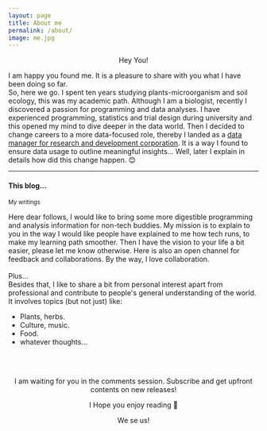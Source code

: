 ```yaml
---
layout: page
title: About me
permalink: /about/
image: me.jpg
---
```


<p style="text-align: center;"> Hey You! </p>
I am happy you found me. It is a pleasure to share with you what I have been doing so far.
<br/>
So, here we go. I spent ten years studying plants-microorganism and soil ecology, this was my academic path.
Although I am a biologist, recently I discovered a passion for programming and data analyses.
I have experienced programming, statistics and trial design during university and this opened my mind to dive deeper in the data world.
Then I decided to change careers to a more data-focused role, thereby I landed as a <a href="https://www.linkedin.com/in/natalia-sousa-95401183/">data manager for research and development corporation</a>.
It is a way I found to ensure data usage to outline meaningful insights... Well, later I explain in details how did this change happen. 😊

***

#### This blog...
<small>My writings</small>

Here dear follows, I would like to bring some more digestible programming and analysis information for non-tech buddies.
My mission is to explain to you in the way I would like people have explained to me how tech runs, to make my learning path smoother.
Then I have the vision to your life a bit easier, please let me know otherwise. Here is also an open channel for feedback and collaborations.
By the way, I love collaboration.
<br/><br/>
Plus...
<br/>
Besides that, I like to share a bit from personal interest apart from professional and contribute to people's general understanding of the world.
It involves topics (but not just) like:
<br/>
* Plants, herbs.
* Culture, music.
* Food.
* whatever thoughts...
<br/>
<br/>

<p style="text-align: center;"> I am waiting for you in the comments session. Subscribe and get upfront contents on new releases!  </p>
<p style="text-align: center;"> I Hope you enjoy reading 💛 </p>
<p style="text-align: center;"> We se us! </p>
